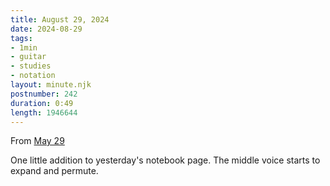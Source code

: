 ```yaml
---
title: August 29, 2024
date: 2024-08-29
tags:
- 1min
- guitar
- studies
- notation
layout: minute.njk
postnumber: 242
duration: 0:49
length: 1946644
---
```

From [May 29](https://www.listenfaster.com/main/190/)

One little addition to yesterday's notebook page. The middle voice starts to expand and permute.